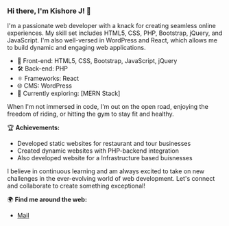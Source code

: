 ### Hi there, I'm Kishore J! 👋

I'm a passionate web developer with a knack for creating seamless online experiences. My skill set includes HTML5, CSS, PHP, Bootstrap, jQuery, and JavaScript. I'm also well-versed in WordPress and React, which allows me to build dynamic and engaging web applications.

- 💼 Front-end: HTML5, CSS, Bootstrap, JavaScript, jQuery
- 🛠️ Back-end: PHP
- ⚛️ Frameworks: React
- 🌐 CMS: WordPress
- 🚀 Currently exploring: [MERN Stack]

When I'm not immersed in code, I'm out on the open road, enjoying the freedom of riding, or hitting the gym to stay fit and healthy.

🏆 **Achievements:**
- Developed static websites for restaurant and tour businesses
- Created dynamic websites with PHP-backend integration
- Also developed website for a Infrastructure based buisnesses

I believe in continuous learning and am always excited to take on new challenges in the ever-evolving world of web development. Let's connect and collaborate to create something exceptional!

🌍 **Find me around the web:**
- [Mail](kishorejagadeesan2205@gmail.com)


